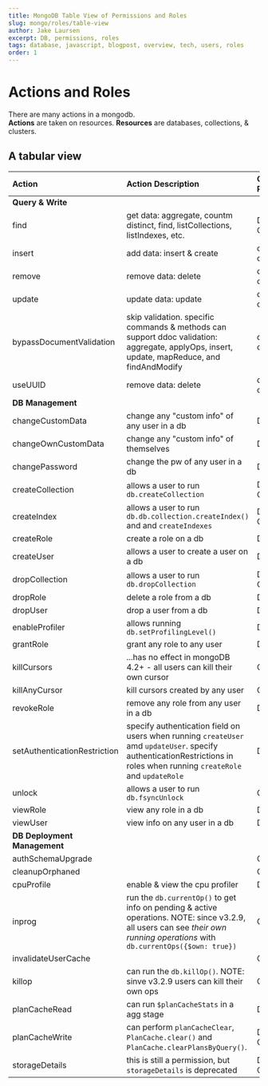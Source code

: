 ```yaml
---
title: MongoDB Table View of Permissions and Roles
slug: mongo/roles/table-view
author: Jake Laursen
excerpt: DB, permissions, roles
tags: database, javascript, blogpost, overview, tech, users, roles
order: 1
---
```


# Actions and Roles

There are many actions in a mongodb.  
**Actions** are taken on resources.
**Resources** are databases, collections, & clusters.

## A tabular view

| Action                       | Action Description                                                                                                                                                           | On Resources           |                                                                                                                                    Docs Link |
| :--------------------------- | :--------------------------------------------------------------------------------------------------------------------------------------------------------------------------- | :--------------------- | -------------------------------------------------------------------------------------------------------------------------------------------: |
| **Query & Write**            |                                                                                                                                                                              |                        |                                                                                                                                              |
| find                         | get data: aggregate, countm distinct, find, listCollections, listIndexes, etc.                                                                                               | Databases, Collections |                                                 [find](https://docs.mongodb.com/manual/reference/privilege-actions/#mongodb-authaction-find) |
| insert                       | add data: insert & create                                                                                                                                                    | database, collection   |                                             [insert](https://docs.mongodb.com/manual/reference/privilege-actions/#mongodb-authaction-insert) |
| remove                       | remove data: delete                                                                                                                                                          | database, collection   |                                             [delete](https://docs.mongodb.com/manual/reference/privilege-actions/#mongodb-authaction-remove) |
| update                       | update data: update                                                                                                                                                          | database, collection   |                                             [delete](https://docs.mongodb.com/manual/reference/privilege-actions/#mongodb-authaction-remove) |
| bypassDocumentValidation     | skip validation. specific commands & methods can support ddoc validation: aggregate, applyOps, insert, update, mapReduce, and findAndModify                                  | database, collection   |                                             [delete](https://docs.mongodb.com/manual/reference/privilege-actions/#mongodb-authaction-remove) |
| useUUID                      | remove data: delete                                                                                                                                                          | database, collection   |                                             [delete](https://docs.mongodb.com/manual/reference/privilege-actions/#mongodb-authaction-remove) |
| **DB Management**            |                                                                                                                                                                              |                        |                                                                                                                                              |
| changeCustomData             | change any "custom info" of any user in a db                                                                                                                                 | Databases              |                         [changeCustomData](https://docs.mongodb.com/manual/reference/privilege-actions/#mongodb-authaction-changeCustomData) |
| changeOwnCustomData          | change any "custom info" of themselves                                                                                                                                       | Databases              |                   [changeOwnCustomData](https://docs.mongodb.com/manual/reference/privilege-actions/#mongodb-authaction-changeOwnCustomData) |
| changePassword               | change the pw of any user in a db                                                                                                                                            | Databases              |                             [changePassword](https://docs.mongodb.com/manual/reference/privilege-actions/#mongodb-authaction-changePassword) |
| createCollection             | allows a user to run `db.createCollection`                                                                                                                                   | Databases, Collections |                         [createCollection](https://docs.mongodb.com/manual/reference/privilege-actions/#mongodb-authaction-createCollection) |
| createIndex                  | allows a user to run `db.db.collection.createIndex()` and and `createIndexes`                                                                                                | Databases, Collections |                                   [createIndex](https://docs.mongodb.com/manual/reference/privilege-actions/#mongodb-authaction-createIndex) |
| createRole                   | create a role on a db                                                                                                                                                        | Databases              |                                     [createRole](https://docs.mongodb.com/manual/reference/privilege-actions/#mongodb-authaction-createRole) |
| createUser                   | allows a user to create a user on a db                                                                                                                                       | Databases              |                                     [createUser](https://docs.mongodb.com/manual/reference/privilege-actions/#mongodb-authaction-createUser) |
| dropCollection               | allows a user to run `db.dropCollection`                                                                                                                                     | Databases, Collections |                             [dropCollection](https://docs.mongodb.com/manual/reference/privilege-actions/#mongodb-authaction-dropCollection) |
| dropRole                     | delete a role from a db                                                                                                                                                      | Databases              |                                         [dropRole](https://docs.mongodb.com/manual/reference/privilege-actions/#mongodb-authaction-dropRole) |
| dropUser                     | drop a user from a db                                                                                                                                                        | Databases              |                                         [dropUser](https://docs.mongodb.com/manual/reference/privilege-actions/#mongodb-authaction-dropUser) |
| enableProfiler               | allows running `db.setProfilingLevel()`                                                                                                                                      | Databases              |                             [enableProfiler](https://docs.mongodb.com/manual/reference/privilege-actions/#mongodb-authaction-enableProfiler) |
| grantRole                    | grant any role to any user                                                                                                                                                   | Databases              |                                       [grantRole](https://docs.mongodb.com/manual/reference/privilege-actions/#mongodb-authaction-grantRole) |
| killCursors                  | ...has no effect in mongoDB 4.2+ - all users can kill their own cursor                                                                                                       | Collections            |                                   [killCursors](https://docs.mongodb.com/manual/reference/privilege-actions/#mongodb-authaction-killCursors) |
| killAnyCursor                | kill cursors created by any user                                                                                                                                             | Collections            |                               [killAnyCursor](https://docs.mongodb.com/manual/reference/privilege-actions/#mongodb-authaction-killAnyCursor) |
| revokeRole                   | remove any role from any user in a db                                                                                                                                        | Databases              |                                     [revokeRole](https://docs.mongodb.com/manual/reference/privilege-actions/#mongodb-authaction-revokeRole) |
| setAuthenticationRestriction | specify authentication field on users when running `createUser` amd `updateUser`. specify authenticationRestrictions in roles when running `createRole` and `updateRole`     | Databases              | [setAuthenticationRestriction](https://docs.mongodb.com/manual/reference/privilege-actions/#mongodb-authaction-setAuthenticationRestriction) |
| unlock                       | allows a user to run `db.fsyncUnlock`                                                                                                                                        | Cluster                |                                             [unlock](https://docs.mongodb.com/manual/reference/privilege-actions/#mongodb-authaction-unlock) |
| viewRole                     | view any role in a db                                                                                                                                                        | Databases              |                                         [viewRole](https://docs.mongodb.com/manual/reference/privilege-actions/#mongodb-authaction-viewRole) |
| viewUser                     | view info on any user in a db                                                                                                                                                | Databases              |                                         [viewUser](https://docs.mongodb.com/manual/reference/privilege-actions/#mongodb-authaction-viewUser) |
| **DB Deployment Management** |                                                                                                                                                                              |                        |
| authSchemaUpgrade            |                                                                                                                                                                              | Clusters               |                       [authSchemaUpgrade](https://docs.mongodb.com/manual/reference/privilege-actions/#mongodb-authaction-authSchemaUpgrade) |
| cleanupOrphaned              |                                                                                                                                                                              | Clusters               |                           [cleanupOrphaned](https://docs.mongodb.com/manual/reference/privilege-actions/#mongodb-authaction-cleanupOrphaned) |
| cpuProfile                   | enable & view the cpu profiler                                                                                                                                               | Databases              |                                     [cpuProfile](https://docs.mongodb.com/manual/reference/privilege-actions/#mongodb-authaction-cpuProfile) |
| inprog                       | run the `db.currentOp()` to get info on pending & active operations. NOTE: since v3.2.9, all users can see _their own running operations_ with `db.currentOps({$own: true})` | Clusters               |                                             [inprog](https://docs.mongodb.com/manual/reference/privilege-actions/#mongodb-authaction-inprog) |
| invalidateUserCache          |                                                                                                                                                                              | Clusters               |                   [invalidateUserCache](https://docs.mongodb.com/manual/reference/privilege-actions/#mongodb-authaction-invalidateUserCache) |
| killop                       | can run the `db.killOp()`. NOTE: sinve v3.2.9 users can kill their own ops                                                                                                   | Clusters               |                                             [killop](https://docs.mongodb.com/manual/reference/privilege-actions/#mongodb-authaction-killop) |
| planCacheRead                | can run `$planCacheStats` in a agg stage                                                                                                                                     | Databases              |                               [planCacheRead](https://docs.mongodb.com/manual/reference/privilege-actions/#mongodb-authaction-planCacheRead) |
| planCacheWrite               | can perform `planCacheClear`, `PlanCache.clear()` and `PlanCache.clearPlansByQuery()`.                                                                                       | Databases, Collections |                             [planCacheWrite](https://docs.mongodb.com/manual/reference/privilege-actions/#mongodb-authaction-planCacheWrite) |
| storageDetails               | this is still a permission, but `storageDetails` is deprecated                                                                                                               | Databases, Collections |                             [storageDetails](https://docs.mongodb.com/manual/reference/privilege-actions/#mongodb-authaction-storageDetails) |
